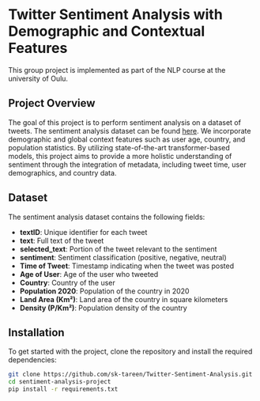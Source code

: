 # Twitter Sentiment Analysis with Demographic and Contextual Features
This group project is implemented as part of the NLP course at the university of Oulu.

## Project Overview

The goal of this project is to perform sentiment analysis on a dataset of tweets. The sentiment analysis dataset can be found [here](https://www.kaggle.com/datasets/abhi8923shriv/sentiment-analysis-dataset/code).
We incorporate demographic and global context features such as user age, country, and population statistics. By utilizing state-of-the-art transformer-based models, this project aims to provide a more holistic understanding of sentiment through the integration of metadata, including tweet time, user demographics, and country data.


## Dataset

The sentiment analysis dataset contains the following fields:
- **textID**: Unique identifier for each tweet
- **text**: Full text of the tweet
- **selected_text**: Portion of the tweet relevant to the sentiment
- **sentiment**: Sentiment classification (positive, negative, neutral)
- **Time of Tweet**: Timestamp indicating when the tweet was posted
- **Age of User**: Age of the user who tweeted
- **Country**: Country of the user
- **Population 2020**: Population of the country in 2020
- **Land Area (Km²)**: Land area of the country in square kilometers
- **Density (P/Km²)**: Population density of the country


## Installation

To get started with the project, clone the repository and install the required dependencies:

```bash
git clone https://github.com/sk-tareen/Twitter-Sentiment-Analysis.git
cd sentiment-analysis-project
pip install -r requirements.txt

